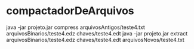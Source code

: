 # compactadorDeArquivos
java -jar projeto.jar compress arquivosAntigos/teste4.txt arquivosBinarios/teste4.edz chaves/teste4.edt
java -jar projeto.jar extract arquivosBinarios/teste4.edz chaves/teste4.edt arquivosNovos/teste4.txt
